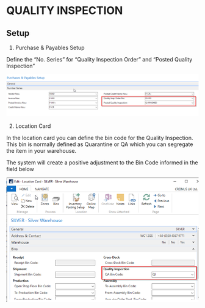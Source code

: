 QUALITY INSPECTION
==================

Setup
-----

1.  Purchase & Payables Setup

Define the “No. Series” for “Quality Inspection Order” and “Posted
Quality Inspection”

![Purchase Setup](https://github.com/marcusambra/Developments/blob/master/Quality%20Inspection/Images/Purchase_Setup_1.png)

2.  Location Card

In the location card you can define the bin code for the Quality Inspection. This bin is normally defined as Quarantine or QA which you can segregate the item in your warehouse. 

The system will create a positive adjustment to the Bin Code informed in the field below

![Location](https://github.com/marcusambra/Developments/blob/master/Quality%20Inspection/Images/Location_card_2.png)
